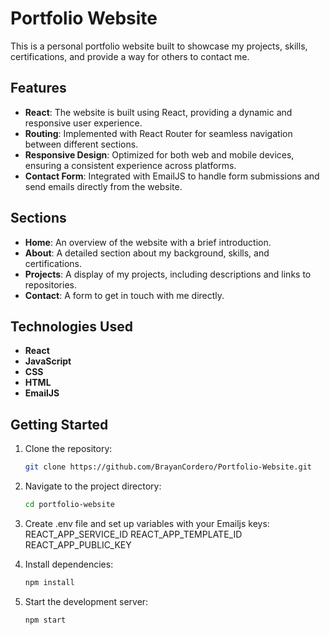# Portfolio Website

This is a personal portfolio website built to showcase my projects, skills, certifications, and provide a way for others to contact me.

## Features

- **React**: The website is built using React, providing a dynamic and responsive user experience.
- **Routing**: Implemented with React Router for seamless navigation between different sections.
- **Responsive Design**: Optimized for both web and mobile devices, ensuring a consistent experience across platforms.
- **Contact Form**: Integrated with EmailJS to handle form submissions and send emails directly from the website.

## Sections

- **Home**: An overview of the website with a brief introduction.
- **About**: A detailed section about my background, skills, and certifications.
- **Projects**: A display of my projects, including descriptions and links to repositories.
- **Contact**: A form to get in touch with me directly.

## Technologies Used

- **React**
- **JavaScript**
- **CSS**
- **HTML**
- **EmailJS**

## Getting Started

1. Clone the repository:
   ```bash
   git clone https://github.com/BrayanCordero/Portfolio-Website.git

2. Navigate to the project directory:
   ```bash
   cd portfolio-website

3. Create .env file and set up variables with your Emailjs keys:
   REACT_APP_SERVICE_ID
   REACT_APP_TEMPLATE_ID
   REACT_APP_PUBLIC_KEY
   
4. Install dependencies:
   ```bash
   npm install
   
5. Start the development server:
   ```bash
   npm start
